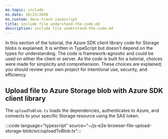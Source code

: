 ```yaml
---
ms.topic: include
ms.date: 10/13/2020
ms.custom: devx-track-javascript
title: include file understand-the-code.md
description: include file understand-the-code.md
---
```

In this section of the tutorial, the Azure SDK client library code for Storage blobs is explained. It is written in TypeScript but doesn't depend on the types for understanding. The code is framework-agnostic and could be used on either the client or server. As the code is built for a tutorial, choices were made for simplicity and comprehension. These choices are explained; you should review your own project for intentional use, security, and efficiency. 

## Upload file to Azure Storage blob with Azure SDK client library

The `uploadToBlob.ts` loads the dependencies, authenticates to Azure, and connects to your specific Storage resource using the SAS token.

:::code language="typescript" source="~/js-e2e-browser-file-upload-storage-blob/src/uploadToBlob.ts":::